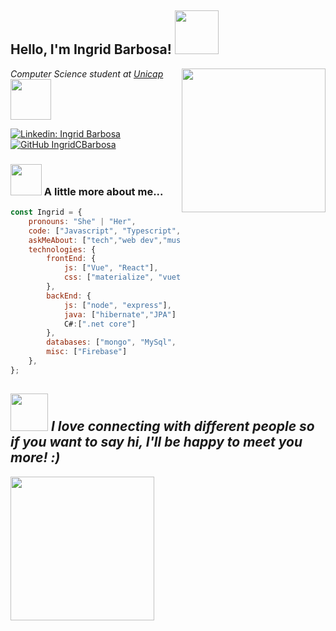 <h2> Hello, I'm Ingrid Barbosa! <img src="https://media.giphy.com/media/Wj7lNjMNDxSmc/giphy.gif" width="70px"></h2>
<img align='right' src="https://media.giphy.com/media/TjRcLDHDgLOWiI0L1V/giphy.gif" width="230">
<p><em>Computer Science student at <a href="https://www1.unicap.br/">Unicap</a><img src="https://media.giphy.com/media/fAnzw6YK33jMwzp5wp/giphy.gif" width="65"></br> 
</em></p>

[![Linkedin: Ingrid Barbosa](https://img.shields.io/badge/ingrid-barbosa-blue?style=flat-square&logo=Linkedin&logoColor=white&link=https://www.linkedin.com/in/ingrid-barbosa/)](https://www.linkedin.com/in/ingrid-barbosa-b7829a15b/)
[![GitHub IngridCBarbosa](https://img.shields.io/github/followers/IngridCBarbosa?label=follow&style=social)](https://github.com/IngridCBarbosa)

### <img src="https://media.giphy.com/media/7wlticjPzbHcQ/giphy.gif" width="50"> A little more about me...  

```javascript
const Ingrid = {
    pronouns: "She" | "Her",
    code: ["Javascript", "Typescript", "C", "Java", "C#"],
    askMeAbout: ["tech","web dev","music"],
    technologies: {
        frontEnd: {
            js: ["Vue", "React"],
            css: ["materialize", "vuetify", "bootstrap"]
        },
        backEnd: {
            js: ["node", "express"],
            java: ["hibernate","JPA"]
            C#:[".net core"]
        },
        databases: ["mongo", "MySql", "sqlite"],
        misc: ["Firebase"]
    },
};
```
<img src="https://media.giphy.com/media/LnQjpWaON8nhr21vNW/giphy.gif" width="60"> <em><b>I love connecting with different people</b> so if you want to say <b>hi, I'll be happy to meet you more!</b> :)</em>
---

<img align='left' src="https://media.giphy.com/media/116wwYf3ajIvrG/giphy.gif" width="230">

